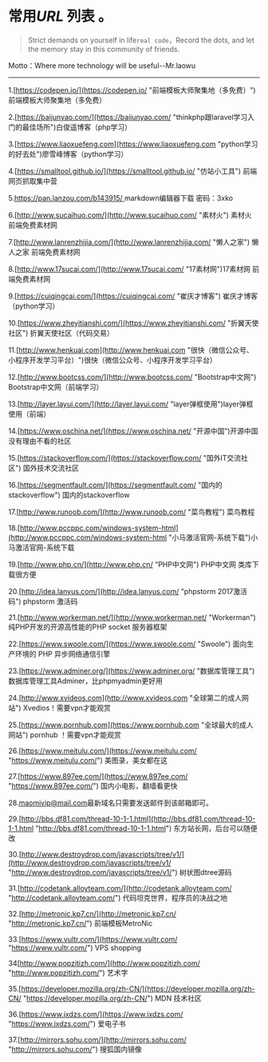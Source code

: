 # 常用*URL* 列表 。
<blockquote class="danger"><p>Strict demands on yourself in life<code>real code</code>，Record the dots, and let the memory stay in this community of friends.</p>
</blockquote>
Motto：Where more technology will be useful--Mr.laowu

----------

1.[https://codepen.io/](https://codepen.io/ "前端模板大师聚集地（多免费）")  前端模板大师聚集地（多免费）

2.[https://baijunyao.com/](https://baijunyao.com/ "thinkphp跟laravel学习入门的最佳场所")白俊遥博客（php学习）  

3.[https://www.liaoxuefeng.com](https://www.liaoxuefeng.com "python学习的好去处")廖雪峰博客（python学习） 

4.[https://smalltool.github.io/](https://smalltool.github.io/ "仿站小工具")  前端 网页抓取集中营

5.[https://pan.lanzou.com/b143915/ ](https://pan.lanzou.com/b143915/  "markdown编辑器下载")  markdown编辑器下载  密码：3xko

6.[http://www.sucaihuo.com/](http://www.sucaihuo.com/ "素材火")  素材火  前端免费素材网

7.[http://www.lanrenzhijia.com/](http://www.lanrenzhijia.com/ "懒人之家") 懒人之家  前端免费素材网

8.[http://www.17sucai.com/](http://www.17sucai.com/ "17素材网")17素材网  前端免费素材网

9.[https://cuiqingcai.com/](https://cuiqingcai.com/ "崔庆才博客") 崔庆才博客（python学习）

10.[https://www.zheyitianshi.com/](https://www.zheyitianshi.com/ "折翼天使社区") 折翼天使社区（代码交易）

11.[http://www.henkuai.com](http://www.henkuai.com "很快（微信公众号、小程序开发学习平台）")很快（微信公众号、小程序开发学习平台）

12.[http://www.bootcss.com/](http://www.bootcss.com/ "Bootstrap中文网") Bootstrap中文网（前端学习）

13.[http://layer.layui.com/](http://layer.layui.com/ "layer弹框使用")layer弹框使用（前端）

14.[https://www.oschina.net/](https://www.oschina.net/ "开源中国")开源中国  没有理由不看的社区

15.[https://stackoverflow.com/](https://stackoverflow.com/ "国外IT交流社区") 国外技术交流社区

16.[https://segmentfault.com/](https://segmentfault.com/ "国内的stackoverflow") 国内的stackoverflow

17.[http://www.runoob.com/](http://www.runoob.com/ "菜鸟教程") 菜鸟教程

18.[http://www.pccppc.com/windows-system-html](http://www.pccppc.com/windows-system-html "小马激活官网-系统下载")小马激活官网-系统下载

19.[http://www.php.cn/](http://www.php.cn/ "PHP中文网") PHP中文网 类库下载很方便

20.[http://idea.lanyus.com/](http://idea.lanyus.com/ "phpstorm 2017激活码") phpstorm 激活码

21.[http://www.workerman.net/](http://www.workerman.net/ "Workerman")纯PHP开发的开源高性能的PHP socket 服务器框架

22.[https://www.swoole.com/](https://www.swoole.com/ "Swoole") 面向生产环境的 PHP 异步网络通信引擎 

23.[https://www.adminer.org/](https://www.adminer.org/ "数据库管理工具") 数据库管理工具Adminer，比phpmyadmin更好用

24.[http://www.xvideos.com](http://www.xvideos.com "全球第二的成人网站") Xvedios！需要vpn才能观赏

25.[https://www.pornhub.com](https://www.pornhub.com "全球最大的成人网站")  pornhub ！需要vpn才能观赏

26.[https://www.meitulu.com/](https://www.meitulu.com/ "https://www.meitulu.com/")  美图录，美女都在这

27.[https://www.897ee.com/](https://www.897ee.com/ "https://www.897ee.com/")   国内小电影，翻墙看更快

28.[maomivip@mail.com](maomivip@mail.com "maomivip@mail.com")最新域名只需要发送邮件到该邮箱即可。

29.[http://bbs.df81.com/thread-10-1-1.html](http://bbs.df81.com/thread-10-1-1.html "http://bbs.df81.com/thread-10-1-1.html") 东方站长网，后台可以随便改

30.[http://www.destroydrop.com/javascripts/tree/v1/](http://www.destroydrop.com/javascripts/tree/v1/ "http://www.destroydrop.com/javascripts/tree/v1/") 树状图dtree源码

31.[http://codetank.alloyteam.com/](http://codetank.alloyteam.com/ "http://codetank.alloyteam.com/") 代码坦克世界，程序员的决战之地

32.[http://metronic.kp7.cn/](http://metronic.kp7.cn/ "http://metronic.kp7.cn/") 前端模板MetroNic

33.[https://www.vultr.com/](https://www.vultr.com/ "https://www.vultr.com/")  VPS shopping

34[http://www.popzitizh.com/](http://www.popzitizh.com/ "http://www.popzitizh.com/") 艺术字

35.[https://developer.mozilla.org/zh-CN/](https://developer.mozilla.org/zh-CN/ "https://developer.mozilla.org/zh-CN/")   MDN 技术社区

36.[https://www.ixdzs.com/](https://www.ixdzs.com/ "https://www.ixdzs.com/")  爱电子书

37.[http://mirrors.sohu.com/](http://mirrors.sohu.com/ "http://mirrors.sohu.com/") 搜狐国内镜像